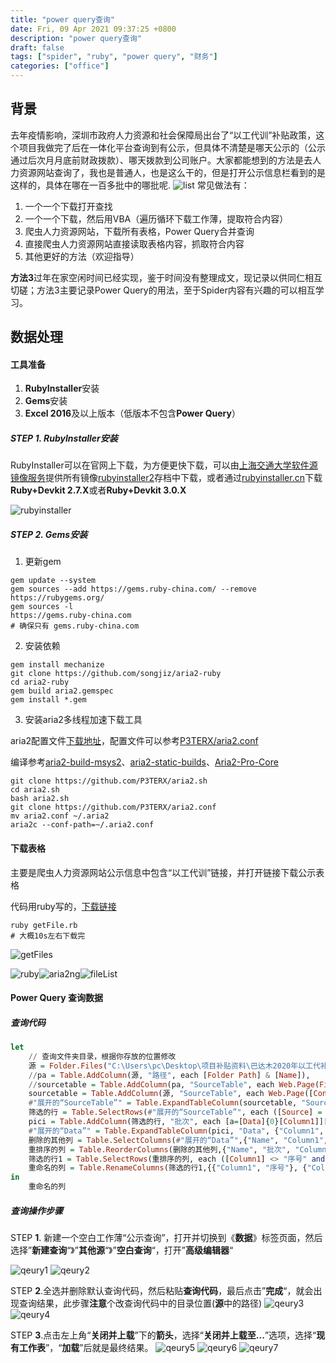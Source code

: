 ```yaml
---
title: "power query查询"
date: Fri, 09 Apr 2021 09:37:25 +0800
description: "power query查询"
draft: false
tags: ["spider", "ruby", "power query", "财务"]
categories: ["office"]
---
```

## 背景
去年疫情影响，深圳市政府人力资源和社会保障局出台了“以工代训”补贴政策，这个项目我做完了后在一体化平台查询到有公示，但具体不清楚是哪天公示的（公示通过后次月月底前财政拨款）、哪天拨款到公司账户。大家都能想到的方法是去人力资源网站查询了，我也是普通人，也是这么干的，但是打开公示信息栏看到的是这样的，具体在哪在一百多批中的哪批呢. 
![list](./ygdx/list.png)
常见做法有：

1. 一个一个下载打开查找
2. 一个一个下载，然后用VBA（遍历循环下载工作薄，提取符合内容）
3. 爬虫人力资源网站，下载所有表格，Power Query合并查询
4. 直接爬虫人力资源网站直接读取表格内容，抓取符合内容
5. 其他更好的方法（欢迎指导）

**方法3**过年在家空闲时间已经实现，鉴于时间没有整理成文，现记录以供同仁相互切磋；方法3主要记录Power Query的用法，至于Spider内容有兴趣的可以相互学习。

## 数据处理
#### 工具准备

1. **RubyInstaller**安装
2. **Gems**安装
3. **Excel 2016**及以上版本（低版本不包含**Power Query**）

##### STEP 1.  RubyInstaller安装

 RubyInstaller可以在官网上下载，为方便更快下载，可以由[上海交通大学软件源镜像服务](https://mirrors.sjtug.sjtu.edu.cn/)提供所有镜像[rubyinstaller2](https://mirror.sjtu.edu.cn/github-release/oneclick/rubyinstaller2/releases/download/?mirror_intel_list)存档中下载，或者通过[rubyinstaller.cn](https://rubyinstaller.cn/downloads/)下载**Ruby+Devkit 2.7.X**或者**Ruby+Devkit 3.0.X**

![rubyinstaller](./ygdx/rubyinstaller.png)
<!--
<img src="./ygdx/rubyinstaller.png" width="200px" />
<img src="./ygdx/rubyinstaller.png" style="height:200px" />
<img src="./ygdx/rubyinstaller.png" style="zoom:50%" />
or-->


##### STEP 2. Gems安装

1. 更新gem

```shell
gem update --system
gem sources --add https://gems.ruby-china.com/ --remove https://rubygems.org/
gem sources -l
https://gems.ruby-china.com
# 确保只有 gems.ruby-china.com
```

2. 安装依赖

```shell
gem install mechanize
git clone https://github.com/songjiz/aria2-ruby
cd aria2-ruby
gem build aria2.gemspec
gem install *.gem
```

3. 安装aria2多线程加速下载工具

aria2配置文件[下载地址](https://github.com/lsq/blogsr/tree/master/content/posts/ygdx/aria2-windows.conf)，配置文件可以参考[P3TERX/aria2.conf](https://github.com/P3TERX/aria2.conf)

编译参考[aria2-build-msys2](https://github.com/myfreeer/aria2-build-msys2)、[aria2-static-builds](https://github.com/q3aql/aria2-static-builds)、[Aria2-Pro-Core](https://github.com/P3TERX/Aria2-Pro-Core)

```shell
git clone https://github.com/P3TERX/aria2.sh
cd aria2.sh
bash aria2.sh
git clone https://github.com/P3TERX/aria2.conf
mv aria2.conf ~/.aria2
aria2c --conf-path=~/.aria2.conf
```

#### 下载表格

主要是爬虫人力资源网站公示信息中包含“以工代训”链接，并打开链接下载公示表格

代码用ruby写的，[下载链接](https://github.com/lsq/blogsr/tree/master/content/posts/ygdx/getFiles.rb)
```shell
ruby getFile.rb
# 大概10s左右下载完
```

![getFiles](./ygdx/getFiles.png)

![ruby](./ygdx/ruby.png)![aria2ng](./ygdx/aria2.png)![fileList](./ygdx/fileList.png)

#### Power Query 查询数据

##### 查询代码

````haskell
let
    // 查询文件夹目录，根据你存放的位置修改
    源 = Folder.Files("C:\Users\pc\Desktop\项目补贴资料\巴达木2020年以工代补补贴资料\公示"),
    //pa = Table.AddColumn(源, "路径", each [Folder Path] & [Name]),
    //sourcetable = Table.AddColumn(pa, "SourceTable", each Web.Page(File.Contents([路径]))),
    sourcetable = Table.AddColumn(源, "SourceTable", each Web.Page([Content])),    
    #"展开的“SourceTable”" = Table.ExpandTableColumn(sourcetable, "SourceTable", {"Caption", "Source", "ClassName", "Id", "Data"}, {"Caption", "Source", "ClassName", "Id", "Data"}),
    筛选的行 = Table.SelectRows(#"展开的“SourceTable”", each ([Source] = "Table")),
    pici = Table.AddColumn(筛选的行, "批次", each [a=[Data]{0}[Column1]][a]),
    #"展开的“Data”" = Table.ExpandTableColumn(pici, "Data", {"Column1", "Column2", "Column3", "Column4", "Column5", "Column6"}, {"Column1", "Column2", "Column3", "Column4", "Column5", "Column6"}),
    删除的其他列 = Table.SelectColumns(#"展开的“Data”",{"Name", "Column1", "Column2", "Column3", "Column4", "批次"}),
    重排序的列 = Table.ReorderColumns(删除的其他列,{"Name", "批次", "Column1", "Column2", "Column3", "Column4"}),
    筛选的行1 = Table.SelectRows(重排序的列, each ([Column1] <> "序号" and [Column1] <> "合计" and Text.Start([Column1],2) <> "宝安")),
    重命名的列 = Table.RenameColumns(筛选的行1,{{"Column1", "序号"}, {"Column2", "单位名称"},{"Column3", "公示人次"},{"Column4", "公示金额（元）"}})
in
    重命名的列
````

##### 查询操作步骤

STEP **1**. 新建一个空白工作薄“公示查询”，打开并切换到《**数据**》标签页面，然后选择”**新建查询**“》”**其他源**“》”**空白查询**“，打开”**高级编辑器**“

![qeury1](./ygdx/bl_query.png)
![qeury2](./ygdx/blank_query1.png)



STEP **2**.全选并删除默认查询代码，然后粘贴**查询代码**，最后点击”**完成**“，就会出现查询结果，此步骤**注意**个改查询代码中的目录位置(**源**中的路径)
![qeury3](./ygdx/query_code.png)
![qeury4](./ygdx/query_process.png)



STEP **3**.点击左上角“**关闭并上载**”下的**箭头**，选择“**关闭并上载至...**”选项，选择“**现有工作表**”，“**加载**”后就是最终结果。
![qeury5](./ygdx/save_qr.png)
![qeury6](./ygdx/save_query.png)
![qeury7](./ygdx/query_result.png)